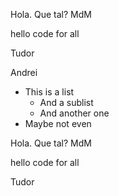 

Hola. Que tal? MdM

hello code for all

Tudor

Andrei



* This is a list
  * And a sublist
  * And another one
* Maybe not even


Hola. Que tal? MdM

hello code for all

Tudor


